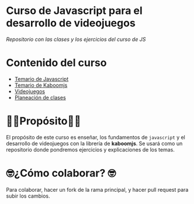 # Curso de Javascript para el desarrollo de videojuegos

_Repositorio con las clases y los ejercicios del curso de JS_

# Contenido del curso

- [Temario de Javascript][link_temario_js]
- [Temario de Kaboomjs][link_temario_kaboom]
- [Videojuegos][link_videojuegos]
- [Planeación de clases][link_planeacion_clases]

# 👩‍🏫Propósito👨‍🏫

El propósito de este curso es enseñar, los fundamentos de `javascript` y el desarrollo de videojuegos con la librería de **kaboomjs**. Se usará como un repositorio donde pondremos ejercicios y explicaciones de los temas.

# 🤓¿Cómo colaborar? 🤓

Para colaborar, hacer un fork de la rama principal, y hacer pull request para subir los cambios.

[link_temario_js]: ./TemarioJs/README.md
[link_temario_kaboom]: ./kaboomjs/README.md
[link_videojuegos]: ./kaboomjs/videojuegos/README.md
[link_planeacion_clases]: ./Clases/README.md
